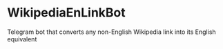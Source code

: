 # WikipediaEnLinkBot
Telegram bot that converts any non-English Wikipedia link into its English equivalent
